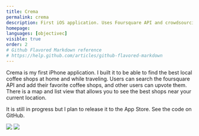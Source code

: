 ```yaml
---
title: Crema
permalink: crema
description: First iOS application. Uses Foursquare API and crowdsourcing to show you a map of the best coffee shops near you
homepage:
languages: [objectivec]
visible: true
order: 2
# Github Flavored Markdown reference
# https://help.github.com/articles/github-flavored-markdown
---
```


Crema is my first iPhone application. I built it to be able to find the best local coffee shops at home and while traveling. Users can search the foursquare API and add their favorite coffee shops, and other users can upvote them. There is a map and list view that allows you to see the best shops near your current location.

It is still in progress but I plan to release it to the App Store. See the code on GitHub.

![](https://raw.github.com/jeffrwells/coderbase.io-staging/master/projects/photos/map.png)
![](https://raw.github.com/jeffrwells/coderbase.io-staging/master/projects/photos/search.png)
